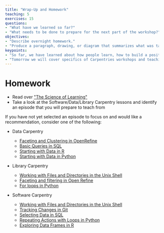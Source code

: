 ```yaml
---
title: "Wrap-Up and Homework"
teaching: 5
exercises: 15
questions:
- "What have we learned so far?"
- "What needs to be done to prepare for the next part of the workshop?"
objectives:
- "Describe overnight homework."
- "Produce a paragraph, drawing, or diagram that summarizes what was taught to this point."  
keypoints:
- "So far, we have learned about how people learn, how to build a positive classroom environment, and how to give feedback."
- "Tomorrow we will cover specifics of Carpentries workshops and teaching practices."
---
```



# Homework

- Read over ["The Science of Learning"](../files/papers/science-of-learning-2015.pdf)
- Take a look at the Software/Data/Library Carpentry lessons and identify an episode that you will prepare to teach from

If you have not yet selected an episode to focus on and would like a recommendation, consider one of the following:

- Data Carpentry
   - [Faceting and Clustering in OpenRefine](<{{ site.dc_site }}/OpenRefine-ecology-lesson/01-working-with-openrefine>)
   - [Basic Queries in SQL](<{{ site.dc_site }}/sql-ecology-lesson/01-sql-basic-queries/>)
   - [Starting with Data in R](<{{ site.dc_site }}/R-ecology-lesson/02-starting-with-data.html>)
   - [Starting with Data in Python](<{{ site.dc_site }}/python-ecology-lesson/02-starting-with-data/>)

- Library Carpentry
   - [Working with Files and Directories in the Unix Shell](https://librarycarpentry.github.io/lc-shell/03-working-with-files-and-folders/index.html)
   - [Faceting and filtering in Open Refine](https://librarycarpentry.github.io/lc-open-refine/04-faceting-and-filtering/index.html)
   - [For loops in Python](https://librarycarpentry.github.io/lc-python-intro/12-for-loops/index.html)

- Software Carpentry
   - [Working with Files and Directories in the Unix Shell](<{{ site.swc_pages }}/shell-novice/03-create/>)
   - [Tracking Changes in Git](<{{ site.swc_pages }}/git-novice/04-changes/>)
   - [Selecting Data in SQL](<{{ site.swc_pages }}/sql-novice-survey/01-select/>)
   - [Repeating Actions with Loops in Python](<{{ site.swc_pages }}/python-novice-inflammation/04-loop/>)
   - [Exploring Data Frames in R](<{{ site.swc_pages }}/r-novice-gapminder/05-data-structures-part2/>)

